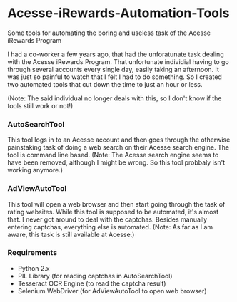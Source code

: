 # Acesse-iRewards-Automation-Tools
Some tools for automating the boring and useless task of the Acesse iRewards Program

I had a co-worker a few years ago, that had the unforatunate task dealing with
the Acesse iRewards Program. That unfortunate individial having to go through
several accounts every single day, easily taking an afternoon. It was just so
painful to watch that I felt I had to do something. So  I created two automated
tools that cut down the time to just an hour or less.

(Note: The said individual no longer deals with this, so I don't know if the
tools still work or not!)

### AutoSearchTool
This tool logs in to an Acesse account and then goes through the otherwise
painstaking task of doing a web search on their Acesse search engine. The
tool is command line based.
(Note: The Acesse search engine seems to have been removed, although I might
be wrong. So this tool probbaly isn't working anymore.)

### AdViewAutoTool
This tool will open a web browser and then start going through the task of
rating websites. While this tool is supposed to be automated, it's almost
that. I never got around to deal with the captchas. Besides manually
entering captchas, everything else is automated.
(Note: As far as I am aware, this task is still available at Acesse.)

### Requirements
- Python 2.x
- PIL Library (for reading captchas in AutoSearchTool)
- Tesseract OCR Engine (to read the captcha result)
- Selenium WebDriver (for AdViewAutoTool to open web browser)
